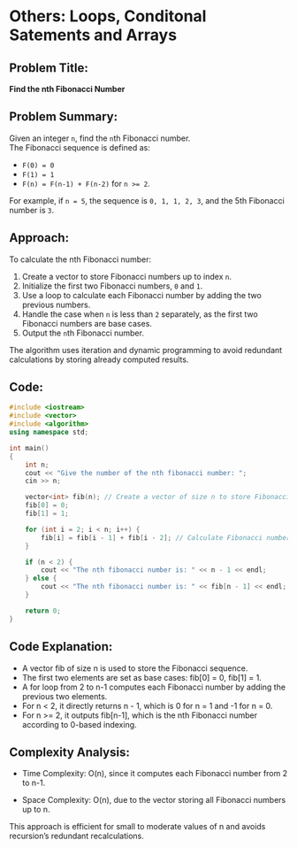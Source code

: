# Others: Loops, Conditonal Satements and Arrays

## Problem Title:
**Find the nth Fibonacci Number**

## Problem Summary:
Given an integer `n`, find the `n`th Fibonacci number.  
The Fibonacci sequence is defined as:  
- `F(0) = 0`  
- `F(1) = 1`  
- `F(n) = F(n-1) + F(n-2)` for `n >= 2`.  

For example, if `n = 5`, the sequence is `0, 1, 1, 2, 3`, and the 5th Fibonacci number is `3`.

## Approach:
To calculate the nth Fibonacci number:

1. Create a vector to store Fibonacci numbers up to index `n`.
2. Initialize the first two Fibonacci numbers, `0` and `1`.
3. Use a loop to calculate each Fibonacci number by adding the two previous numbers.
4. Handle the case when `n` is less than `2` separately, as the first two Fibonacci numbers are base cases.
5. Output the `n`th Fibonacci number.

The algorithm uses iteration and dynamic programming to avoid redundant calculations by storing already computed results.

## Code:

```cpp
#include <iostream>
#include <vector>
#include <algorithm>
using namespace std;

int main()
{
    int n;
    cout << "Give the number of the nth fibonacci number: ";
    cin >> n;

    vector<int> fib(n); // Create a vector of size n to store Fibonacci numbers
    fib[0] = 0;
    fib[1] = 1;

    for (int i = 2; i < n; i++) {
        fib[i] = fib[i - 1] + fib[i - 2]; // Calculate Fibonacci numbers
    }

    if (n < 2) {
        cout << "The nth fibonacci number is: " << n - 1 << endl;
    } else {
        cout << "The nth fibonacci number is: " << fib[n - 1] << endl;
    }

    return 0;
}
```  

## Code Explanation:  
- A vector fib of size n is used to store the Fibonacci sequence.  
- The first two elements are set as base cases: fib[0] = 0, fib[1] = 1.  
- A for loop from 2 to n-1 computes each Fibonacci number by adding the previous two elements.  
- For n < 2, it directly returns n - 1, which is 0 for n = 1 and -1 for n = 0.  
- For n >= 2, it outputs fib[n-1], which is the nth Fibonacci number according to 0-based indexing.  

## Complexity Analysis:  
- Time Complexity: O(n), since it computes each Fibonacci number from 2 to n-1.  

- Space Complexity: O(n), due to the vector storing all Fibonacci numbers up to n.  

This approach is efficient for small to moderate values of n and avoids recursion’s redundant recalculations.